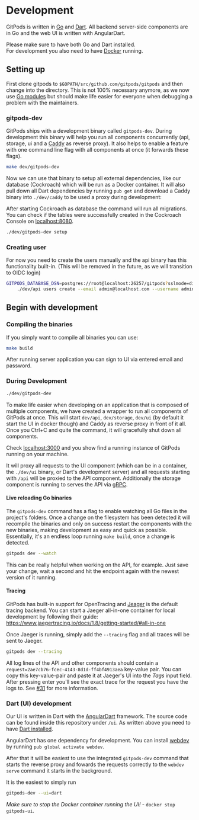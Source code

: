 # Development

GitPods is written in [Go](https://golang.org/) and [Dart](https://www.dartlang.org/).
All backend server-side components are in Go and the web UI is written with AngularDart.

Please make sure to have both Go and Dart installed.  
For development you also need to have [Docker](https://docs.docker.com/install/) running.

## Setting up

First clone gitpods to `$GOPATH/src/github.com/gitpods/gitpods` and then change into the directory.
This is not 100% necessary anymore, as we now use [Go modules](https://github.com/golang/go/wiki/Modules)
but should make life easier for everyone when debugging a problem with the maintainers.

### gitpods-dev

GitPods ships with a development binary called `gitpods-dev`.
During development this binary will help you run all components concurrently
(api, storage, ui and a [Caddy](http://caddyserver.com) as reverse proxy).
It also helps to enable a feature with one command line flag with all
components at once (it forwards these flags).

```bash
make dev/gitpods-dev
```

Now we can use that binary to setup all external dependencies,
like our database (Cockroach) which will be run as a Docker container.
It will also pull down all Dart dependencies by running `pub get` and
download a Caddy binary into `./dev/caddy` to be used a proxy during development:

After starting Cockroach as database the command will run all migrations.
You can check if the tables were successfully created in the Cockroach Console on [localhost:8080](http://localhost:8080/).

```bash
./dev/gitpods-dev setup
```

### Creating user

For now you need to create the users manually and the api binary has this functionality built-in.
(This will be removed in the future, as we will transition to OIDC login)

```bash
GITPODS_DATABASE_DSN=postgres://root@localhost:26257/gitpods?sslmode=disable \
    ./dev/api users create --email admin@localhost.com --username admin --name Admin --password password
```

## Begin with development

### Compiling the binaries

If you simply want to compile all binaries you can use:

```bash
make build
```

After running server application you can sign to UI via entered email and password.

### During Development

```bash
./dev/gitpods-dev
```

To make life easier when developing on an application that is composed of multiple components,
we have created a wrapper to run all components of GitPods at once.
This will start `dev/api`, `dev/storage`, `dev/ui` (by default it start the UI in docker though)
and Caddy as reverse proxy in front of it all.
Once you Ctrl+C and quite the command, it will gracefully shut down all components.

Check [localhost:3000](http://localhost:3000) and you show find a running instance of GitPods running on your machine.

It will proxy all requests to the UI component (which can be in a container, the `./dev/ui` binary, or Dart's development server)
and all requests starting with `/api` will be proxied to the API component.
Additionally the storage component is running to serves the API via [gRPC](https://grpc.io/).

#### Live reloading Go binaries

The `gitpods-dev` command has a flag to enable watching all Go files in the project's folders.
Once a change on the filesystem has been detected it will recompile the binaries and
only on success restart the components with the new binaries, making development as easy and quick as possible.
Essentially, it's an endless loop running `make build`, once a change is detected.

```bash
gitpods dev --watch
```

This can be really helpful when working on the API, for example. Just save your change,
wait a second and hit the endpoint again with the newest version of it running.

#### Tracing

GitPods has built-in support for OpenTracing and [Jeager](https://grpc.io/) is the default tracing backend.
You can start a Jaeger all-in-one container for local development by following their guide:  
https://www.jaegertracing.io/docs/1.8/getting-started/#all-in-one

Once Jaeger is running, simply add the `--tracing` flag and all traces will be sent to Jaeger.

```bash
gitpods dev --tracing
```

All log lines of the API and other components should contain a `request=2ae7cb76-fcec-4143-8d1d-ff4bf4913aea` key-value pair.
You can copy this key-value-pair and paste it at Jaeger's UI into the _Tags_ input field. 
After pressing enter you'll see the exact trace for the request you have the logs to.
See [#31](https://github.com/gitpods/gitpods/pull/31#issue-244309605) for more information.

### Dart (UI) development

Our UI is written in Dart with the [AngularDart](https://webdev.dartlang.org/angular) framework.
The source code can be found inside this repository under `/ui`.
As written above you need to have [Dart installed](https://webdev.dartlang.org/tools/sdk#install).

AngularDart has one dependency for development.
You can install [webdev](https://webdev.dartlang.org/tools/webdev) by running `pub global activate webdev`.

After that it will be easiest to use the integrated `gitpods-dev` command that starts the reverse proxy and fowards
the requests correctly to the `webdev serve` command it starts in the background.

It is the easiest to simply run
```bash
gitpods-dev --ui=dart
```

_Make sure to stop the Docker container running the UI!_ - `docker stop gitpods-ui`.
